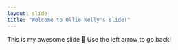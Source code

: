 ```yaml
---
layout: slide
title: "Welcome to Ollie Kelly's slide!"
---
```

This is my awesome slide :tada:
Use the left arrow to go back!
